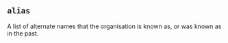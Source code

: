 ## `alias`

A list of alternate names that the organisation is known as, or was known as in the past.